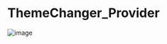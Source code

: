 # ThemeChanger_Provider

![image](https://user-images.githubusercontent.com/59369881/220882009-d46c13c6-d36b-45df-b7e7-c8c4d58848ac.png)


